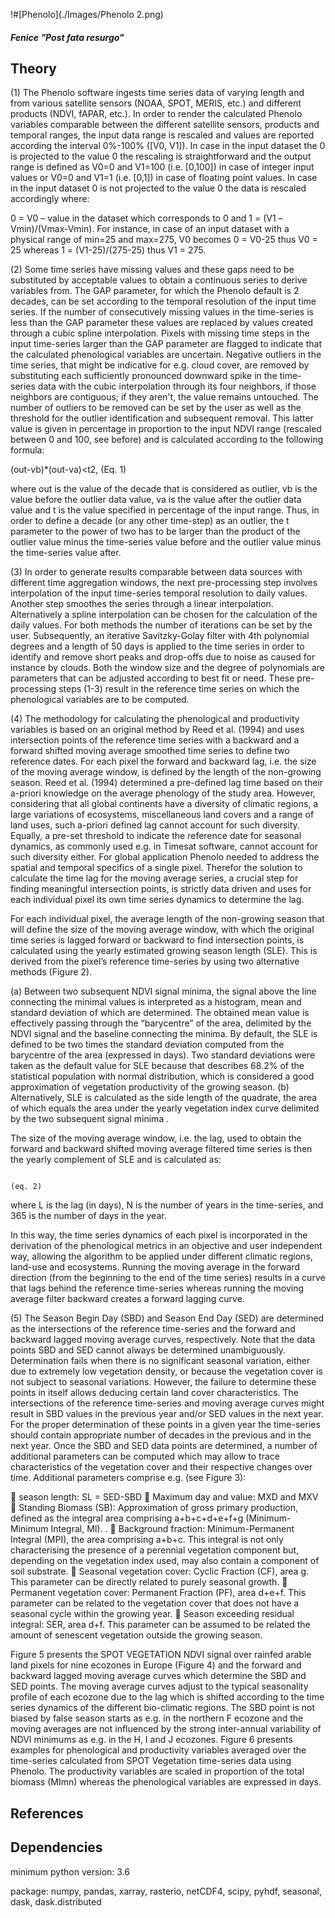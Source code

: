!#[Phenolo](./Images/Phenolo 2.png)

##### Fenice "Post fata resurgo"


Theory
------
(1) The Phenolo software ingests time series data of varying length and from various satellite sensors (NOAA, SPOT, MERIS, etc.) and different products (NDVI, fAPAR, etc.). In order to render the calculated Phenolo variables comparable between the different satellite sensors, products and temporal ranges, the input data range is rescaled and values are reported according the interval 0%-100% ([V0, V1]). In case in the input dataset the 0 is projected to the value 0 the rescaling is straightforward and the output range is defined as V0=0 and V1=100 (i.e. [0,100]) in case of integer input values or V0=0 and V1=1 (i.e. [0,1]) in case of floating point values. In case in the input dataset 0 is not projected to the value 0 the data is rescaled accordingly where:

0 = V0 – value in the dataset which corresponds to 0 and 
1 = (V1 –Vmin)/(Vmax-Vmin). 
For instance, in case of an input dataset with a physical range of min=25 and max=275, V0 becomes
0 = V0-25 thus V0 = 25 whereas
1 = (V1-25)/(275-25) thus V1 = 275.

(2) Some time series have missing values and these gaps need to be substituted by acceptable values to obtain a continuous series to derive variables from. The GAP parameter, for which the Phenolo default is 2 decades, can be set according to the temporal resolution of the input time series. If the number of consecutively missing values in the time-series is less than the GAP parameter these values are replaced by values created through a cubic spline interpolation. Pixels with missing time steps in the input time-series larger than the GAP parameter are flagged to indicate that the calculated phenological variables are uncertain. Negative outliers in the time series, that might be indicative for e.g. cloud cover, are removed by substituting each sufficiently pronounced downward spike in the time-series data with the cubic interpolation through its four neighbors, if those neighbors are contiguous; if they aren't, the value remains untouched. The number of outliers to be removed can be set by the user as well as the threshold for the outlier identification and subsequent removal. This latter value is given in percentage in proportion to the input NDVI range (rescaled between 0 and 100, see before) and is calculated according to the following formula:

(out-vb)*(out-va)<t2,                                                                                             (Eq. 1)

where out is the value of the decade that is considered as outlier, vb is the value before the outlier data value, va is the value after the outlier data value and t is the value specified in percentage of the input range. Thus, in order to define a decade (or any other time-step) as an outlier, the t parameter to the power of two has to be larger than the product of the outlier value minus the time-series value before and the outlier value minus the time-series value after.

(3) In order to generate results comparable between data sources with different time aggregation windows, the next pre-processing step involves interpolation of the input time-series temporal resolution to daily values. Another step smoothes the series through a linear interpolation. Alternatively a spline interpolation can be chosen for the calculation of the daily values. For both methods the number of iterations can be set by the user. Subsequently, an iterative Savitzky-Golay filter with 4th polynomial degrees and a length of 50 days is applied to the time series in order to identify and remove short peaks and drop-offs due to noise as caused for instance by clouds. Both the window size and the degree of polynomials are parameters that can be adjusted according to best fit or need. These pre-processing steps (1-3) result in the reference time series on which the phenological variables are to be computed. 

(4) The methodology for calculating the phenological and productivity variables is based on an original method by Reed et al. (1994) and uses intersection points of the reference time series with a backward and a forward shifted moving average smoothed time series to define two reference dates. For each pixel the forward and backward lag, i.e. the size of the moving average window, is defined by the length of the non-growing season. Reed et al. (1994) determined a pre-defined lag time based on their a-priori knowledge on the average phenology of the study area. However, considering that all global continents have a diversity of climatic regions, a large variations of ecosystems, miscellaneous land covers and a range of land uses, such a-priori defined lag cannot account for such diversity. Equally, a pre-set threshold to indicate the reference date for seasonal dynamics, as commonly used e.g. in Timesat software, cannot account for such diversity either. For global application Phenolo needed to address the spatial and temporal specifics of a single pixel. Therefor the solution to calculate the time lag for the moving average series, a crucial step for finding meaningful intersection points, is strictly data driven and uses for each individual pixel its own time series dynamics to determine the lag. 

For each individual pixel, the average length of the non-growing season that will define the size of the moving average window, with which the original time series is lagged forward or backward to find intersection points, is calculated using the yearly estimated growing season length (SLE). This is derived from the pixel’s reference time-series by using two alternative methods (Figure 2). 

(a)	Between two subsequent NDVI signal minima, the signal above the line connecting the minimal values is interpreted as a histogram, mean and standard deviation of which are determined. The obtained mean value is effectively passing through the “barycentre” of the area, delimited by the NDVI signal and the baseline connecting the minima. By default, the SLE is defined to be two times the standard deviation computed from the barycentre of the area (expressed in days). Two standard deviations were taken as the default value for SLE because that describes 68.2% of the statistical population with normal distribution, which is considered a good approximation of vegetation productivity of the growing season. 
(b)	Alternatively, SLE is calculated as the side length of the quadrate, the area of which equals the area under the yearly vegetation index curve delimited by the two subsequent signal minima . 

The size of the moving average window, i.e. the lag, used to obtain the forward and backward shifted moving average filtered time series is then the yearly complement of SLE and is calculated as:

 		                                                                                    (eq. 2)

where L is the lag (in days), N is the number of years in the time-series, and 365 is the number of days in the year. 

In this way, the time series dynamics of each pixel is incorporated in the derivation of the phenological metrics in an objective and user independent way, allowing the algorithm to be applied under different climatic regions, land-use and ecosystems. Running the moving average in the forward direction (from the beginning to the end of the time series) results in a curve that lags behind the reference time-series whereas running the moving average filter backward creates a forward lagging curve. 

(5) The Season Begin Day (SBD) and Season End Day (SED) are determined as the intersections of the reference time-series and the forward and backward lagged moving average curves, respectively. Note that the data points SBD and SED cannot always be determined unambiguously. Determination fails when there is no significant seasonal variation, either due to extremely low vegetation density, or because the vegetation cover is not subject to seasonal variations. However, the failure to determine these points in itself allows deducing certain land cover characteristics. The intersections of the reference time-series and moving average curves might result in SBD values in the previous year and/or SED values in the next year. For the proper determination of these points in a given year the time-series should contain appropriate number of decades in the previous and in the next year. Once the SBD and SED data points are determined, a number of additional parameters can be computed which may allow to trace characteristics of the vegetation cover and their respective changes over time. Additional parameters comprise e.g. (see Figure 3):

	season length: SL = SED-SBD 
	Maximum day and value: MXD and MXV
	Standing Biomass (SB): Approximation of gross primary production, defined as the integral area comprising a+b+c+d+e+f+g (Minimum-Minimum Integral, MI). .
	Background fraction: Minimum-Permanent Integral (MPI), the area comprising a+b+c. This integral is not only characterising the presence of a perennial vegetation component but, depending on the vegetation index used, may also contain a component of soil substrate. 
	Seasonal vegetation cover: Cyclic Fraction (CF), area g. This parameter can be directly related to purely seasonal growth.
	Permanent vegetation cover: Permanent Fraction (PF), area d+e+f. This parameter can be related to the vegetation cover that does not have a seasonal cycle within the growing year.
	Season exceeding residual integral: SER, area d+f. This parameter can be assumed to be related the amount of senescent vegetation outside the growing season.

Figure 5 presents the SPOT VEGETATION NDVI signal over rainfed arable land pixels for nine ecozones in Europe (Figure 4) and the forward and backward lagged moving average curves which determine the SBD and SED points. The moving average curves adjust to the typical seasonality profile of each ecozone due to the lag which is shifted according to the time series dynamics of the different bio-climatic regions. The SBD point is not biased by false season starts as e.g. in the northern F ecozone and the moving averages are not influenced by the strong inter-annual variability of NDVI minimums as e.g. in the H, I and J ecozones. Figure 6 presents examples for phenological and productivity variables averaged over the time-series calculated from SPOT Vegetation time-series data using Phenolo. The productivity variables are scaled in proportion of the total biomass (MImn) whereas the phenological variables are expressed in days.

References
-------------

Dependencies
-------------
minimum python version: 3.6

package: numpy, pandas, xarray, rasterio, netCDF4, scipy, pyhdf, seasonal, dask, dask.distributed
